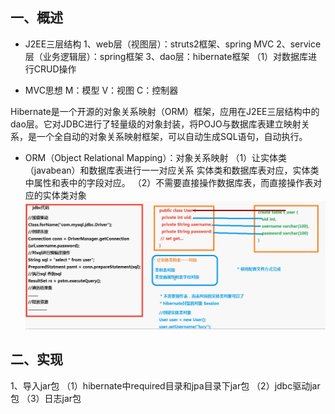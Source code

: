 ## 一、概述
- J2EE三层结构 
1、web层（视图层）：struts2框架、spring MVC 
2、service层（业务逻辑层）：spring框架 
3、dao层：hibernate框架
（1）对数据库进行CRUD操作

- MVC思想 
M：模型 
V：视图 
C：控制器  

Hibernate是一个开源的对象关系映射（ORM）框架，应用在J2EE三层结构中的dao层。它对JDBC进行了轻量级的对象封装，将POJO与数据库表建立映射关系，是一个全自动的对象关系映射框架，可以自动生成SQL语句，自动执行。

- ORM（Object Relational Mapping）：对象关系映射 
（1）让实体类（javabean）和数据库表进行一一对应关系 
实体类和数据库表对应，实体类中属性和表中的字段对应。 
（2）不需要直接操作数据库表，而直接操作表对应的实体类对象 
![](../../images/006tKfTcgy1g12b1g50q3j31y20ty7wh.jpg)

## 二、实现

1、导入jar包
（1）hibernate中required目录和jpa目录下jar包 
（2）jdbc驱动jar包 
（3）日志jar包  




